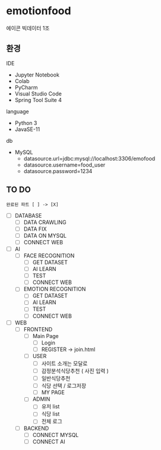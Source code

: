 # emotionfood

에이콘 빅데이터 1조

## 환경

IDE

-   Jupyter Notebook
-   Colab
-   PyCharm
-   Visual Studio Code
-   Spring Tool Suite 4

language

-   Python 3
-   JavaSE-11

db

-   MySQL
    -   datasource.url=jdbc:mysql://localhost:3306/emofood
    -   datasource.username=food_user
    -   datasource.password=1234

## TO DO

```
완료된 파트 [ ] -> [X]
```

-   [ ] DATABASE
    -   [ ] DATA CRAWLING
    -   [ ] DATA FIX
    -   [ ] DATA ON MYSQL
    -   [ ] CONNECT WEB
-   [ ] AI
    -   [ ] FACE RECOGNITION
        -   [ ] GET DATASET
        -   [ ] AI LEARN
        -   [ ] TEST
        -   [ ] CONNECT WEB
    -   [ ] EMOTION RECOGNITION
        -   [ ] GET DATASET
        -   [ ] AI LEARN
        -   [ ] TEST
        -   [ ] CONNECT WEB
-   [ ] WEB
    -   [ ] FRONTEND
        -   [ ] Main Page
            -   [ ] Login
            -   [ ] REGISTER -> join.html
        -   [ ] USER
            -   [ ] 사이트 소개는 모달로
            -   [ ] 감정분석식당추천 ( 사진 입력 )
            -   [ ] 일반식당추천
            -   [ ] 식당 선택 / 로그저장
            -   [ ] MY PAGE
        -   [ ] ADMIN
            -   [ ] 유저 list
            -   [ ] 식당 list
            -   [ ] 전체 로그
    -   [ ] BACKEND
        -   [ ] CONNECT MYSQL
        -   [ ] CONNECT AI
